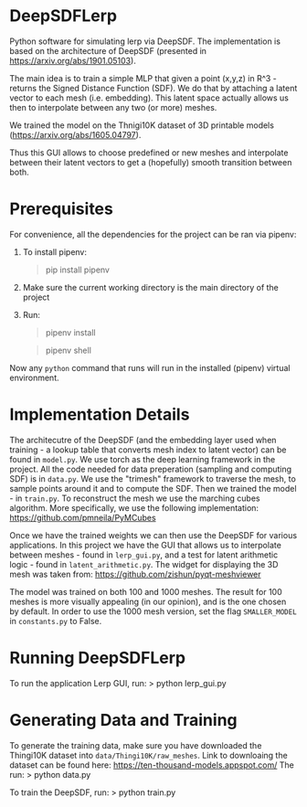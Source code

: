 # DeepSDFLerp

Python software for simulating lerp via DeepSDF. 
The implementation is based on the architecture of DeepSDF (presented in https://arxiv.org/abs/1901.05103).

The main idea is to train a simple MLP that given a point (x,y,z) in R^3 - returns the Signed Distance Function (SDF).
We do that by attaching a latent vector to each mesh (i.e. embedding). This latent space actually allows us then to 
interpolate between any two (or more) meshes.

We trained the model on the Thnigi10K dataset of 3D printable models (https://arxiv.org/abs/1605.04797).

Thus this GUI allows to choose predefined or new meshes and interpolate between their latent vectors to get a (hopefully)
smooth transition between both.

# Prerequisites

For convenience, all the dependencies for the project can be ran via pipenv:

1. To install pipenv:

    > pip install pipenv

2. Make sure the current working directory is the main directory of the project

3. Run:

    > pipenv install

    > pipenv shell

Now any `python` command that runs will run in the installed (pipenv) virtual environment.

# Implementation Details

The architecutre of the DeepSDF (and the embedding layer used when training - a lookup table that converts mesh index to latent vector)
can be found in `model.py`. We use torch as the deep learning framework in the project.
All the code needed for data preperation (sampling and computing SDF) is in `data.py`. We use the "trimesh" framework to traverse the mesh, 
to sample points around it and to compute the SDF.
Then we trained the model - in `train.py`.
To reconstruct the mesh we use the marching cubes algorithm. More specifically, we use the following implementation: https://github.com/pmneila/PyMCubes 

Once we have the trained weights we can then use the DeepSDF for various applications. In this project we have
the GUI that allows us to interpolate between meshes - found in `lerp_gui.py`, and a test for latent arithmetic logic - 
found in `latent_arithmetic.py`.
The widget for displaying the 3D mesh was taken from: https://github.com/zishun/pyqt-meshviewer

The model was trained on both 100 and 1000 meshes. The result for 100 meshes is more visually appealing (in our opinion), and is the one
chosen by default. In order to use the 1000 mesh version, set the flag `SMALLER_MODEL` in `constants.py` to False.

# Running DeepSDFLerp

To run the application Lerp GUI, run:
    > python lerp_gui.py

# Generating Data and Training

To generate the training data, make sure you have downloaded the Thingi10K dataset into `data/Thingi10K/raw_meshes`.
Link to downloaing the dataset can be found here: https://ten-thousand-models.appspot.com/
The run:
    > python data.py

To train the DeepSDF, run:
    > python train.py
